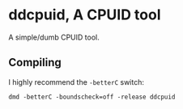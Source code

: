 # ddcpuid, A CPUID tool

A simple/dumb CPUID tool.

## Compiling

I highly recommend the `-betterC` switch:
```
dmd -betterC -boundscheck=off -release ddcpuid
```